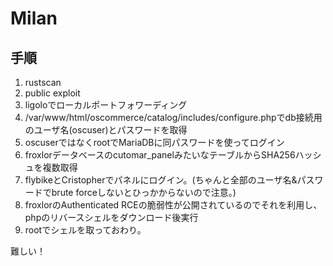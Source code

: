 # Milan

## 手順

1. rustscan
2. public exploit
3. ligoloでローカルポートフォワーディング
4. /var/www/html/oscommerce/catalog/includes/configure.phpでdb接続用のユーザ名(oscuser)とパスワードを取得
5. oscuserではなくrootでMariaDBに同パスワードを使ってログイン
6. froxlorデータベースのcutomar_panelみたいなテーブルからSHA256ハッシュを複数取得
7. flybikeとCristopherでパネルにログイン。(ちゃんと全部のユーザ名&パスワードでbrute forceしないとひっかからないので注意。)
8. froxlorのAuthenticated RCEの脆弱性が公開されているのでそれを利用し、phpのリバースシェルをダウンロード後実行
9. rootでシェルを取っておわり。  
  
難しい！